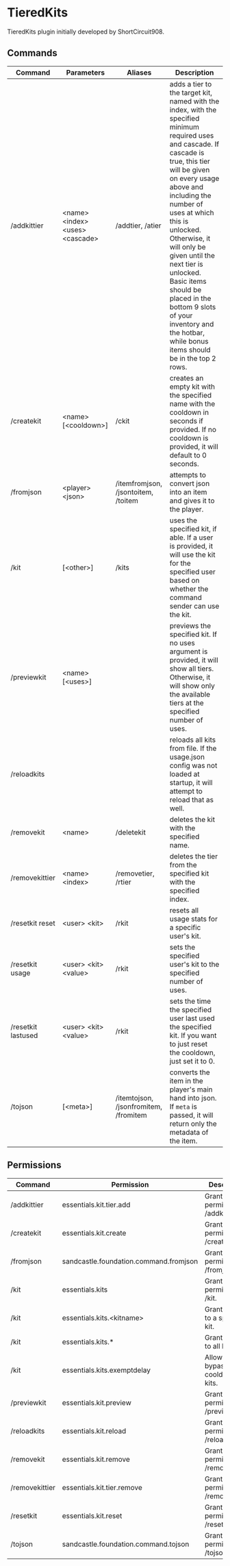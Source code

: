 # TieredKits
TieredKits plugin initially developed by ShortCircuit908.
## Commands
|Command|Parameters|Aliases|Description
|----|----|----|----
|/addkittier|\<name\> \<index\> \<uses\> \<cascade\>|/addtier, /atier|adds a tier to the target kit, named with the index, with the specified minimum required uses and cascade. If cascade is true, this tier will be given on every usage above and including the number of uses at which this is unlocked. Otherwise, it will only be given until the next tier is unlocked. Basic items should be placed in the bottom 9 slots of your inventory and the hotbar, while bonus items should be in the top 2 rows.
|/createkit|\<name\> [\<cooldown\>]|/ckit|creates an empty kit with the specified name with the cooldown in seconds if provided. If no cooldown is provided, it will default to 0 seconds.
|/fromjson|\<player\> \<json\>|/itemfromjson, /jsontoitem, /toitem|attempts to convert json into an item and gives it to the player.
|/kit|<name> [\<other\>]|/kits|uses the specified kit, if able. If a user is provided, it will use the kit for the specified user based on whether the command sender can use the kit.
|/previewkit|\<name\> [\<uses\>]| |previews the specified kit. If no uses argument is provided, it will show all tiers. Otherwise, it will show only the available tiers at the specified number of uses.
|/reloadkits| | |reloads all kits from file. If the usage.json config was not loaded at startup, it will attempt to reload that as well.
|/removekit|\<name\>|/deletekit|deletes the kit with the specified name.
|/removekittier|\<name\> \<index\>|/removetier, /rtier|deletes the tier from the specified kit with the specified index.
|/resetkit reset|\<user\> \<kit\>|/rkit|resets all usage stats for a specific user's kit.
|/resetkit usage|\<user\> \<kit\> \<value\>|/rkit|sets the specified user's kit to the specified number of uses.
|/resetkit lastused|\<user\> \<kit\> \<value\>|/rkit|sets the time the specified user last used the specified kit. If you want to just reset the cooldown, just set it to 0.
|/tojson|[\<meta\>]|/itemtojson, /jsonfromitem, /fromitem|converts the item in the player's main hand into json. If `meta` is passed, it will return only the metadata of the item.

## Permissions
|Command|Permission|Description
|----|----|----
|/addkittier|essentials.kit.tier.add|Grants permission to /addkittier.
|/createkit|essentials.kit.create|Grants permission to /createkit.
|/fromjson|sandcastle.foundation.command.fromjson|Grants permission to /fromjson.
|/kit|essentials.kits|Grants permission to /kit.
|/kit|essentials.kits.\<kitname\>|Grants access to a specific kit.
|/kit|essentials.kits.\*|Grants access to all kits.
|/kit|essentials.kits.exemptdelay|Allows user to bypass cooldowns on kits.
|/previewkit|essentials.kit.preview|Grants permission to /previewkit.
|/reloadkits|essentials.kit.reload|Grants permission to /reloadkits.
|/removekit|essentials.kit.remove|Grants permission to /removekit.
|/removekittier|essentials.kit.tier.remove|Grants permission to /removekittier.
|/resetkit|essentials.kit.reset|Grants permission to /resetkit.
|/tojson|sandcastle.foundation.command.tojson|Grants permission to /tojson.
